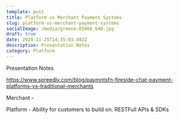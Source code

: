 ```yaml
---
template: post
title: Platform vs Merchant Payment Systems
slug: platform-vs-merchant-payment-systems
socialImage: /media/greece-85466_640.jpg
draft: true
date: 2020-11-25T14:35:03.492Z
description: Presentation Notes
category: Platform
---
```

Presentation Notes

https://www.spreedly.com/blog/paymntsfn-fireside-chat-payment-platforms-vs-traditional-merchants

Merchant - 

Platform - Ability for customers to build on.  RESTFull APIs & SDKs